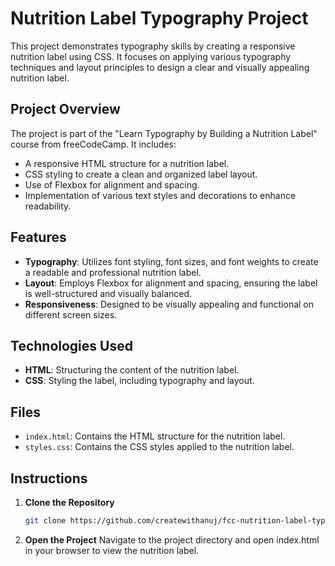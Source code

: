 # Nutrition Label Typography Project

This project demonstrates typography skills by creating a responsive nutrition label using CSS. It focuses on applying various typography techniques and layout principles to design a clear and visually appealing nutrition label.

## Project Overview

The project is part of the "Learn Typography by Building a Nutrition Label" course from freeCodeCamp. It includes:

- A responsive HTML structure for a nutrition label.
- CSS styling to create a clean and organized label layout.
- Use of Flexbox for alignment and spacing.
- Implementation of various text styles and decorations to enhance readability.

## Features

- **Typography**: Utilizes font styling, font sizes, and font weights to create a readable and professional nutrition label.
- **Layout**: Employs Flexbox for alignment and spacing, ensuring the label is well-structured and visually balanced.
- **Responsiveness**: Designed to be visually appealing and functional on different screen sizes.

## Technologies Used

- **HTML**: Structuring the content of the nutrition label.
- **CSS**: Styling the label, including typography and layout.

## Files

- `index.html`: Contains the HTML structure for the nutrition label.
- `styles.css`: Contains the CSS styles applied to the nutrition label.

## Instructions

1. **Clone the Repository**

   ```bash
   git clone https://github.com/createwithanuj/fcc-nutrition-label-typography/

2. **Open the Project**
Navigate to the project directory and open index.html in your browser to view the nutrition label.
